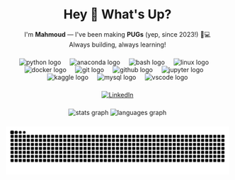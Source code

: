 <h1 align="center">Hey 👋 What's Up?</h1>

<p align="center">
  I'm <strong>Mahmoud</strong> — I've been making <strong>PUGs</strong> (yep, since 2023!) 🐶💻<br/>
  Always building, always learning!
</p>

###

<div align="center">
  <img src="https://skillicons.dev/icons?i=py" height="60" alt="python logo" />
  <img width="12" />
  <img src="https://cdn.jsdelivr.net/gh/devicons/devicon/icons/anaconda/anaconda-original.svg" height="60" alt="anaconda logo" />
  <img width="12" />
  <img src="https://cdn.jsdelivr.net/gh/devicons/devicon/icons/bash/bash-original.svg" height="60" alt="bash logo" />
  <img width="12" />
  <img src="https://cdn.jsdelivr.net/gh/devicons/devicon/icons/linux/linux-original.svg" height="60" alt="linux logo" />
  <img width="12" />
  <img src="https://cdn.jsdelivr.net/gh/devicons/devicon/icons/docker/docker-original.svg" height="60" alt="docker logo" />
  <img width="12" />
  <img src="https://cdn.jsdelivr.net/gh/devicons/devicon/icons/git/git-original.svg" height="60" alt="git logo" />
  <img width="12" />
  <img src="https://cdn.jsdelivr.net/gh/devicons/devicon/icons/github/github-original.svg" height="60" alt="github logo" />
  <img width="12" />
  <img src="https://cdn.jsdelivr.net/gh/devicons/devicon/icons/jupyter/jupyter-original.svg" height="60" alt="jupyter logo" />
  <img width="12" />
  <img src="https://cdn.jsdelivr.net/gh/devicons/devicon/icons/kaggle/kaggle-original.svg" height="60" alt="kaggle logo" />
  <img width="12" />
  <img src="https://cdn.jsdelivr.net/gh/devicons/devicon/icons/mysql/mysql-original.svg" height="60" alt="mysql logo" />
  <img width="12" />
  <img src="https://cdn.jsdelivr.net/gh/devicons/devicon/icons/vscode/vscode-original.svg" height="60" alt="vscode logo" />
</div>

###

<div align="center">
  <a href="https://www.linkedin.com/in/mahmoud-elgendy2003" target="_blank">
    <img src="https://img.shields.io/badge/LinkedIn-0077B5?style=for-the-badge&logo=linkedin&logoColor=white" height="25" alt="LinkedIn" />
  </a>
</div>


###

<div align="center">
  <img src="https://github-readme-stats.vercel.app/api?username=mahmoud375&hide_title=false&hide_rank=false&show_icons=true&include_all_commits=true&count_private=true&disable_animations=false&theme=dark&locale=en&hide_border=false&order=1" height="150" alt="stats graph" />
  <img src="https://github-readme-stats.vercel.app/api/top-langs?username=mahmoud375&locale=en&hide_title=false&layout=compact&card_width=320&langs_count=10&theme=dark&hide_border=false&order=2" height="150" alt="languages graph" />
</div>

###

<picture>
  <source media="(prefers-color-scheme: dark)" srcset="https://raw.githubusercontent.com/mahmoud375/mahmoud375/output/pacman-contribution-graph-dark.svg">
  <source media="(prefers-color-scheme: light)" srcset="https://raw.githubusercontent.com/mahmoud375/mahmoud375/output/pacman-contribution-graph.svg">
  <img alt="pacman contribution graph" src="https://raw.githubusercontent.com/mahmoud375/mahmoud375/output/pacman-contribution-graph.svg">
</picture>

